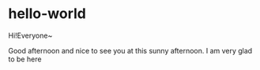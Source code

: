# hello-world



Hi!Everyone~

Good afternoon and nice to see you at this sunny afternoon. 
I am very glad to be here 

